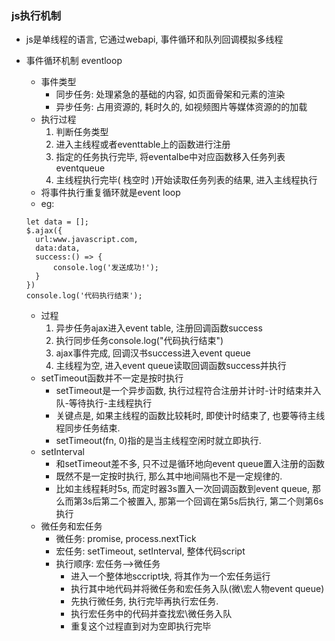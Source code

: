 ### js执行机制

- js是单线程的语言, 它通过webapi, 事件循环和队列回调模拟多线程

- 事件循环机制 eventloop

  - 事件类型 
    - 同步任务: 处理紧急的基础的内容, 如页面骨架和元素的渲染
    - 异步任务: 占用资源的, 耗时久的, 如视频图片等媒体资源的的加载
  - 执行过程
    1. 判断任务类型
    2. 进入主线程或者eventtable上的函数进行注册
    3. 指定的任务执行完毕, 将eventalbe中对应函数移入任务列表eventqueue
    4. 主线程执行完毕( 栈空时 )开始读取任务列表的结果, 进入主线程执行
  - 将事件执行重复循环就是event loop
  - eg: 

  ```
  let data = [];
  $.ajax({
    url:www.javascript.com,
    data:data,
    success:() => {
        console.log('发送成功!');
    }
  })
  console.log('代码执行结束'); 
  ```

  - 过程
    1. 异步任务ajax进入event table, 注册回调函数success
    2. 执行同步任务console.log("代码执行结束")
    3. ajax事件完成, 回调汉书success进入event queue
    4. 主线程为空, 进入event queue读取回调函数success并执行
  - setTimeout函数并不一定是按时执行
    - setTimeout是一个异步函数, 执行过程符合注册并计时-计时结束并入队-等待执行-主线程执行
    - 关键点是, 如果主线程的函数比较耗时, 即使计时结束了, 也要等待主线程同步任务结束.
    - setTimeout(fn, 0)指的是当主线程空闲时就立即执行.
  - setInterval
    - 和setTimeout差不多, 只不过是循环地向event queue置入注册的函数
    - 既然不是一定按时执行, 那么其中地间隔也不是一定规律的.
    - 比如主线程耗时5s, 而定时器3s置入一次回调函数到event queue, 那么而第3s后第二个被置入, 那第一个回调在第5s后执行, 第二个则第6s执行
  - 微任务和宏任务
    - 微任务: promise, process.nextTick
    - 宏任务: setTimeout, setInterval, 整体代码script
    - 执行顺序: 宏任务-->微任务
      - 进入一个整体地sccript块, 将其作为一个宏任务运行
      - 执行其中地代码并将微任务和宏任务入队(微\宏人物event queue)
      - 先执行微任务, 执行完毕再执行宏任务.
      - 执行宏任务中的代码并查找宏\微任务入队
      - 重复这个过程直到对为空即执行完毕